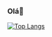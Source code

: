 ### Olá👋

[![Top Langs](https://github-readme-stats.vercel.app/api/top-langs/?username=felpsg&layout=compact)](https://github.com/felpsg/github-readme-stats)
